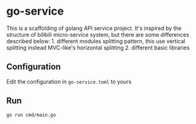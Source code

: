 # go-service

This is a scaffolding of golang API service project.
It's inspired by the structure of bilibili micro-service system, but there are
some differences described below:
    1. different modules splitting pattern, this use vertical splitting instead MVC-like's horizontal splitting
    2. different basic libraries

## Configuration

Edit the configuration in `go-service.toml` to yours


## Run

```
go run cmd/main.go
```



